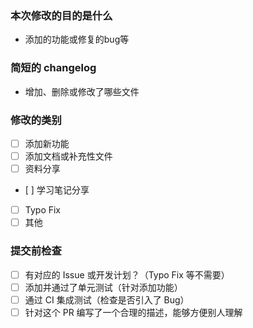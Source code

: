 ### 本次修改的目的是什么
<!-- Please include the GitHub issue this fixes or resolves, if applicable, please also explain any extra purpose of this PR  -->
- 添加的功能或修复的bug等

### 简短的 changelog

- 增加、删除或修改了哪些文件

### 修改的类别

-  [ ] 添加新功能
-  [ ] 添加文档或补充性文件
-  [ ] 资料分享
-    [  ] 学习笔记分享
-  [ ] Typo Fix
-  [ ] 其他

### 提交前检查

-  [ ] 有对应的 Issue 或开发计划？（Typo Fix 等不需要）
-  [ ] 添加并通过了单元测试（针对添加功能）
-  [ ] 通过 CI 集成测试（检查是否引入了 Bug）
-  [ ] 针对这个 PR 编写了一个合理的描述，能够方便别人理解